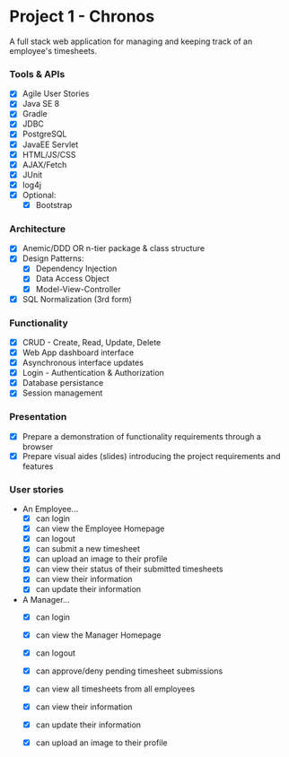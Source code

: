 # Project 1 - Chronos
A full stack web application for managing and keeping track of an employee's timesheets.

### Tools & APIs
- [x] Agile User Stories
- [x] Java SE 8
- [x] Gradle
- [x] JDBC
- [x] PostgreSQL
- [x] JavaEE Servlet
- [x] HTML/JS/CSS
- [x] AJAX/Fetch
- [x] JUnit
- [x] log4j
- [x] Optional:
    - [x] Bootstrap

### Architecture
- [x] Anemic/DDD OR n-tier package & class structure
- [x] Design Patterns:
    - [x] Dependency Injection
    - [x] Data Access Object
    - [x] Model-View-Controller
- [x] SQL Normalization (3rd form)

### Functionality
- [x] CRUD - Create, Read, Update, Delete
- [x] Web App dashboard interface
- [x] Asynchronous interface updates
- [x] Login - Authentication & Authorization
- [x] Database persistance
- [x] Session management

### Presentation
- [x] Prepare a demonstration of functionality requirements through a browser
- [x] Prepare visual aides (slides) introducing the project requirements and features

### User stories
- An Employee...
    - [x] can login
    - [x] can view the Employee Homepage
    - [x] can logout
    - [x] can submit a new timesheet
    - [x] can upload an image to their profile
    - [x] can view their status of their submitted timesheets
    - [x] can view their information
    - [x] can update their information

- A Manager...
    - [x] can login
    - [x] can view the Manager Homepage
    - [x] can logout
    - [x] can approve/deny pending timesheet submissions
    - [x] can view all timesheets from all employees
    - [x] can view their information
    - [x] can update their information
    - [x] can upload an image to their profile

